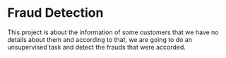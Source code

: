 # Fraud Detection
This project is about the information of some customers that we have no details about them and according to that, we are going to do an unsupervised task and detect the frauds that were accorded.
